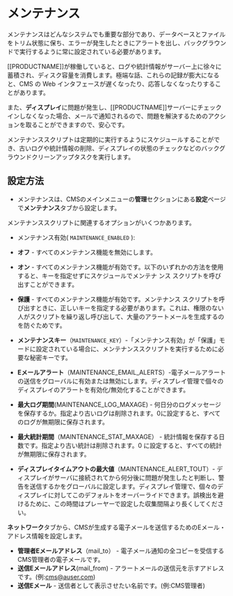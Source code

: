<!--toc=cms_install-->

# メンテナンス

メンテナンスはどんなシステムでも重要な部分であり、データベースとファイルをトリム状態に保ち、エラーが発生したときにアラートを出し、バックグラウンドで実行するように常に設定されている必要があります。

[[PRODUCTNAME]]が稼働していると、ログや統計情報がサーバー上に徐々に蓄積され、ディスク容量を消費します。極端な話、これらの記録が膨大になると、CMS の Web インタフェースが遅くなったり、応答しなくなったりすることがあります。

また、**ディスプレイ**に問題が発生し、[[PRODUCTNAME]]サーバーにチェックインしなくなった場合、メールで通知されるので、問題を解決するためのアクションを取ることができますので、安心です。

メンテナンススクリプトは定期的に実行するようにスケジュールすることができ、古いログや統計情報の削除、ディスプレイの状態のチェックなどのバックグラウンドクリーンアップタスクを実行します。

## 設定方法

- メンテナンスは、CMSのメインメニューの**管理**セクションにある**設定**ページで**メンテナンス**タブから設定します。

メンテナンススクリプトに関連するオプションがいくつかあります。

- メンテナンス有効( `MAINTENANCE_ENABLED` ):

 - **オフ** - すべてのメンテナンス機能を無効にします。
 - **オン** - すべてのメンテナンス機能が有効です。以下のいずれかの方法を使用すると、キーを指定せずにスケジュールでメンテナ ンス スクリプトを呼び出すことができます。
 - **保護** - すべてのメンテナンス機能が有効です。メンテナンス スクリプトを呼び出すときに、正しいキーを指定する必要があります。これは、権限のない人がスクリプトを繰り返し呼び出して、大量のアラートメールを生成するのを防ぐためです。

- **メンテナンスキー**（`MAINTENANCE_KEY`）-「メンテナンス有効」が「保護」モードに設定されている場合に、メンテナンススクリプトを実行するために必要な秘密キーです。

- **Eメールアラート**（MAINTENANCE_EMAIL_ALERTS）-電子メールアラートの送信をグローバルに有効または無効にします。ディスプレイ管理で個々のディスプレイのアラートを有効化/無効化することができます。

- **最大ログ期間**(MAINTENANCE_LOG_MAXAGE) - 何日分のログメッセージを保存するか。指定より古いログは削除されます。0に設定すると、すべてのログが無期限に保存されます。

- **最大統計期間**（MAINTENANCE_STAT_MAXAGE） - 統計情報を保存する日数です。指定より古い統計は削除されます。0 に設定すると、すべての統計が無期限に保存されます。

- **ディスプレイタイムアウトの最大値**（MAINTENANCE_ALERT_TOUT）- ディスプレイがサーバに接続されてから何分後に問題が発生したと判断し、警告を送信するかをグローバルに設定します。ディスプレイ管理で、個々のディスプレイに対してこのデフォルトをオーバーライドできます。誤検出を避けるために、この時間はプレーヤーで設定した収集間隔より長くしてください。

**ネットワーク**タブから、CMSが生成する電子メールを送信するためのEメール・アドレス情報を設定します。

- **管理者Eメールアドレス**（mail_to） - 電子メール通知の全コピーを受信するCMS管理者の電子メールです。
- **送信Eメールアドレス**(mail_from) - アラートメールの送信元を示すアドレスです。(例:cms@auser.com)
- **送信Eメール** - 送信者として表示させたい名前です。(例:CMS管理者)

